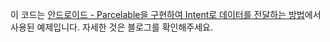 이 코드는 [안드로이드 - Parcelable을 구현하여 Intent로 데이터를 전달하는 방법](https://codechacha.com/ko/android-parcelable/)에서 사용된 예제입니다. 자세한 것은 블로그를 확인해주세요.
